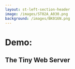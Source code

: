 ```yaml
---
layout: st-left-section-header
image: /images/ST02A_A030.png
background: /images/BK016N.png
---
```


# Demo:
## The Tiny Web Server
